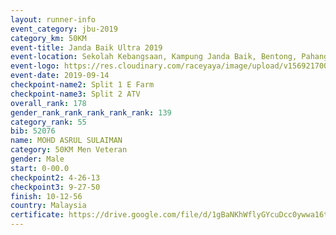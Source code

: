 ```yaml
---
layout: runner-info 
event_category: jbu-2019 
category_km: 50KM 
event-title: Janda Baik Ultra 2019 
event-location: Sekolah Kebangsaan, Kampung Janda Baik, Bentong, Pahang, Malaysia 
event-logo: https://res.cloudinary.com/raceyaya/image/upload/v1569217009/logo/janda-baik_vch1pc.jpg 
event-date: 2019-09-14 
checkpoint-name2: Split 1 E Farm 
checkpoint-name3: Split 2 ATV 
overall_rank: 178
gender_rank_rank_rank_rank_rank: 139
category_rank: 55
bib: 52076
name: MOHD ASRUL SULAIMAN
category: 50KM Men Veteran
gender: Male
start: 0-00.0
checkpoint2: 4-26-13
checkpoint3: 9-27-50
finish: 10-12-56
country: Malaysia
certificate: https://drive.google.com/file/d/1gBaNKhWflyGYcuDcc0ywwa16tPQ6U1SM/view?usp=sharing
---
```

